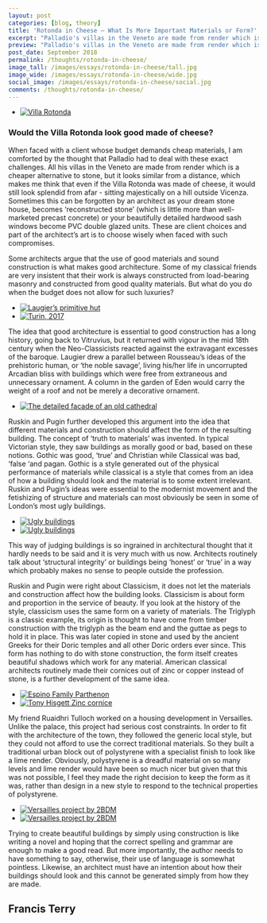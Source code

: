 ```yaml
---
layout: post
categories: [blog, theory]
title: 'Rotonda in Cheese – What Is More Important Materials or Form?'
excerpt: "Palladio's villas in the Veneto are made from render which is a cheaper alternative to stone, but it looks similar from a distance ... I think even if the Villa Rotonda was made of cheese, it would still look splendid from afar."
preview: "Palladio's villas in the Veneto are made from render which is a cheaper alternative to stone, but it looks similar from a distance ... I think even if the Villa Rotonda was made of cheese, it would still look splendid from afar."
post_date: September 2018
permalink: /thoughts/rotonda-in-cheese/
image_tall: /images/essays/rotonda-in-cheese/tall.jpg
image_wide: /images/essays/rotonda-in-cheese/wide.jpg
social_image: /images/essays/rotonda-in-cheese/social.jpg
comments: /thoughts/rotonda-in-cheese/
---
```


<ul class="list">
	<li class="full">
		<a class="fancybox" rel="group" href="/images/essays/rotonda-in-cheese/rotonda-01.jpg" title="Villa Rotonda">
			<img src="/images/essays/rotonda-in-cheese/thumbs/rotonda-01.jpg" alt="Villa Rotonda" />
		</a>
	</li>
</ul> 

<h3>
	Would the Villa Rotonda look good made of cheese?
</h3><p>
	When faced with a client whose budget demands cheap materials, I am comforted by the thought that Palladio had to deal with these exact challenges. All his villas in the Veneto are made from render which is a cheaper alternative to stone, but it looks similar from a distance, which makes me think that even if the Villa Rotonda was made of cheese, it would still look splendid from afar - sitting majestically on a hill outside Vicenza. Sometimes this can be forgotten by an architect as your dream stone house, becomes ‘reconstructed stone’ (which is little more than well-marketed precast concrete) or your beautifully detailed hardwood sash windows become PVC double glazed units. These are client choices and part of the architect’s art is to choose wisely when faced with such compromises.
</p><p>
	Some architects argue that the use of good materials and sound construction is what makes good architecture. Some of my classical friends are very insistent that their work is always constructed from load-bearing masonry and constructed from good quality materials. But what do you do when the budget does not allow for such luxuries?
</p>

<ul class="list">
	<li class="half">
		<a class="fancybox" rel="group" href="/images/essays/rotonda-in-cheese/rotonda-02.jpg" title="Laugier’s primitive hut">
			<img src="/images/essays/rotonda-in-cheese/thumbs/rotonda-02.jpg" alt="Laugier’s primitive hut" />
		</a>
	</li>
	<li class="half">
		<a class="fancybox" rel="group" href="/images/essays/rotonda-in-cheese/rotonda-03.jpg" title="Turin, 2017">
			<img src="/images/essays/rotonda-in-cheese/thumbs/rotonda-03.jpg" alt="Turin, 2017" />
		</a>
	</li>
</ul>

<p>
	The idea that good architecture is essential to good construction has a long history, going back to Vitruvius, but it returned with vigour in the mid 18th century when the Neo-Classicists reacted against the extravagant excesses of the baroque. Laugier drew a parallel between Rousseau’s ideas of the prehistoric human, or ‘the noble savage’, living his/her life in uncorrupted Arcadian bliss with buildings which were free from extraneous and unnecessary ornament. A column in the garden of Eden would carry the weight of a roof and not be merely a decorative ornament. 
</p>

<ul class="list">
	<li class="full">
		<a class="fancybox" rel="group" href="/images/essays/rotonda-in-cheese/rotonda-04.jpg" title="The detailed facade of an old cathedral">
			<img src="/images/essays/rotonda-in-cheese/thumbs/rotonda-04.jpg" alt="The detailed facade of an old cathedral" />
		</a>
	</li>
</ul> 

<p>
	Ruskin and Pugin further developed this argument into the idea that different materials and construction should affect the form of the resulting building. The concept of ‘truth to materials’ was invented. In typical Victorian style, they saw buildings as morally good or bad, based on these notions. Gothic was good, ‘true’ and Christian while Classical was bad, ‘false ‘and pagan. Gothic is a style generated out of the physical performance of materials while classical is a style that comes from an idea of how a building should look and the material is to some extent irrelevant. Ruskin and Pugin’s ideas were essential to the modernist movement and the fetishizing of structure and materials can most obviously be seen in some of London’s most ugly buildings.
</p>

<ul class="list">
	<li class="half">
		<a class="fancybox" rel="group" href="/images/essays/rotonda-in-cheese/rotonda-06.jpg" title="Ugly buildings">
			<img src="/images/essays/rotonda-in-cheese/thumbs/rotonda-06.jpg" alt="Ugly buildings" />
		</a>
	</li>
	<li class="half">
		<a class="fancybox" rel="group" href="/images/essays/rotonda-in-cheese/rotonda-07.jpg" title="Ugly buildings">
			<img src="/images/essays/rotonda-in-cheese/thumbs/rotonda-07.jpg" alt="Ugly buildings" />
		</a>
	</li>
</ul>

<p>
	This way of judging buildings is so ingrained in architectural thought that it hardly needs to be said and it is very much with us now. Architects routinely talk about ‘structural integrity’ or buildings being ‘honest’ or ‘true’ in a way which probably makes no sense to people outside the profession.
</p><p>
	Ruskin and Pugin were right about Classicism, it does not let the materials and construction affect how the building looks. Classicism is about form and proportion in the service of beauty.  If you look at the history of the style, classicism uses the same form on a variety of materials. The Triglyph is a classic example, its origin is thought to have come from timber construction with the triglyph as the beam end and the guttae as pegs to hold it in place. This was later copied in stone and used by the ancient Greeks for their Doric temples and all other Doric orders ever since. This form has nothing to do with stone construction, the form itself creates beautiful shadows which work for any material. American classical architects routinely made their cornices out of zinc or copper instead of stone, is a further development of the same idea.
</p>

<ul class="list">
	<li class="half">
		<a class="fancybox" rel="group" href="/images/essays/rotonda-in-cheese/rotonda-09.jpg" title="Espino Family Parthenon">
			<img src="/images/essays/rotonda-in-cheese/thumbs/rotonda-09.jpg" alt="Espino Family Parthenon" />
		</a>
	</li>
	<li class="half">
		<a class="fancybox" rel="group" href="/images/essays/rotonda-in-cheese/rotonda-10.jpg" title="Tony Hisgett Zinc cornice">
			<img src="/images/essays/rotonda-in-cheese/thumbs/rotonda-10.jpg" alt="Tony Hisgett Zinc cornice" />
		</a>
	</li>
</ul>

<p>
	My friend Ruaidhri Tulloch worked on a housing development in Versailles.  Unlike the palace, this project had serious cost constraints. In order to fit with the architecture of the town, they followed the generic local style, but they could not afford to use the correct traditional materials. So they built a traditional urban block out of polystyrene with a specialist finish to look like a lime render. Obviously, polystyrene is a dreadful material on so many levels and lime render would have been so much nicer but given that this was not possible, I feel they made the right decision to keep the form as it was, rather than design in a new style to respond to the technical properties of polystyrene. 
</p>

<ul class="list">
	<li class="half">
		<a class="fancybox" rel="group" href="/images/essays/rotonda-in-cheese/rotonda-12.jpg" title="Versailles project by 2BDM">
			<img src="/images/essays/rotonda-in-cheese/thumbs/rotonda-12.jpg" alt="Versailles project by 2BDM" />
		</a>
	</li>
	<li class="half">
		<a class="fancybox" rel="group" href="/images/essays/rotonda-in-cheese/rotonda-13.jpg" title="Versailles project by 2BDM">
			<img src="/images/essays/rotonda-in-cheese/thumbs/rotonda-13.jpg" alt="Versailles project by 2BDM" />
		</a>
	</li>
</ul>

<p>
	Trying to create beautiful buildings by simply using construction is like writing a novel and hoping that the correct spelling and grammar are enough to make a good read. But more importantly, the author needs to have something to say, otherwise, their use of language is somewhat pointless. Likewise, an architect must have an intention about how their buildings should look and this cannot be generated simply from how they are made. 
</p>

<h2>
	Francis Terry
</h2>